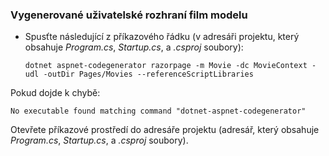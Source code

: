 <a name="scaffold"></a>
### <a name="scaffold-the-movie-model"></a>Vygenerované uživatelské rozhraní film modelu

* Spusťte následující z příkazového řádku (v adresáři projektu, který obsahuje *Program.cs*, *Startup.cs*, a *.csproj* soubory):

  ```console
  dotnet aspnet-codegenerator razorpage -m Movie -dc MovieContext -udl -outDir Pages/Movies --referenceScriptLibraries
  ```

Pokud dojde k chybě:
  ```
No executable found matching command "dotnet-aspnet-codegenerator"
  ```

Otevřete příkazové prostředí do adresáře projektu (adresář, který obsahuje *Program.cs*, *Startup.cs*, a *.csproj* soubory).
